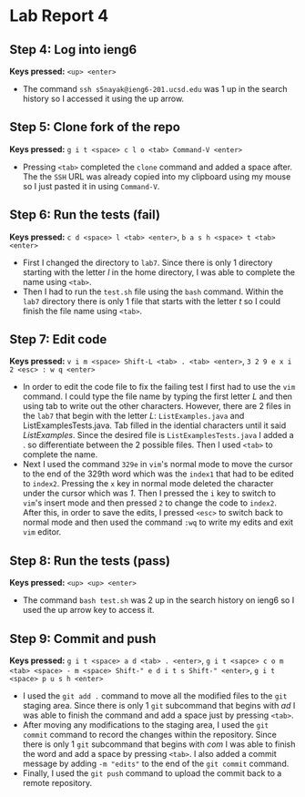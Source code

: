 # Lab Report 4

## Step 4: Log into ieng6
**Keys pressed:** `<up> <enter>`
* The command `ssh s5nayak@ieng6-201.ucsd.edu` was 1 up in the search history so I accessed it using the up arrow.

## Step 5: Clone fork of the repo
**Keys pressed:** `g i t <space> c l o <tab> Command-V <enter>` 
* Pressing `<tab>` completed the `clone` command and added a space after. The the `SSH` URL was already copied into my clipboard using my mouse so I just pasted it in using `Command-V`.

## Step 6: Run the tests (fail)
**Keys pressed:** `c d <space> l <tab> <enter>`, `b a s h <space> t <tab> <enter>`
* First I changed the directory to `lab7`. Since there is only 1 directory starting with the letter _l_ in the home directory, I was able to complete the name using `<tab>`.
* Then I had to run the `test.sh` file using the `bash` command. Within the `lab7` directory there is only 1 file that starts with the letter _t_ so I could finish the file name using `<tab>`.

## Step 7: Edit code
**Keys pressed:** `v i m <space> Shift-L <tab> . <tab> <enter>`, `3 2 9 e x i 2 <esc> : w q <enter>`
* In order to edit the code file to fix the failing test I first had to use the `vim` command. I could type the file name by typing the first letter _L_ and then using tab to write out the other characters. However, there are 2 files in the `lab7` that begin with the letter _L_: `ListExamples.java` and ListExamplesTests.java. Tab filled in the idential characters until it said _ListExamples_. Since the desired file is `ListExamplesTests.java` I added a . so differentiate between the 2 possible files. Then I used `<tab>` to complete the name.
* Next I used the command `329e` in `vim`'s normal mode to move the cursor to the end of the 329th word which was the `index1` that had to be edited to `index2`. Pressing the `x` key in normal mode deleted the character under the cursor which was _1_. Then I pressed the `i` key to switch to `vim`'s insert mode and then pressed `2` to change the code to `index2`. After this, in order to save the edits, I pressed `<esc>` to switch back to normal mode and then used the command `:wq` to write my edits and exit `vim` editor.

## Step 8: Run the tests (pass)
**Keys pressed:** `<up> <up> <enter>`
* The command `bash test.sh` was 2 up in the search history on ieng6 so I used the up arrow key to access it.

## Step 9: Commit and push
**Keys pressed:** `g i t <space> a d <tab> . <enter>`, `g i t <sapce> c o m <tab> <space> - m <space> Shift-" e d i t s Shift-" <enter>`, `g i t <space> p u s h <enter>`
* I used the `git add .` command to move all the modified files to the `git` staging area. Since there is only 1 `git` subcommand that begins with _ad_ I was able to finish the command and add a space just by pressing `<tab>`.
* After moving any modifications to the staging area, I used the `git commit` command to record the changes within the repository. Since there is only 1 `git` subcommand that begins with _com_ I was able to finish the word and add a space by pressing `<tab>`. I also added a commit message by adding `-m "edits"` to the end of the `git commit` command.
* Finally, I used the `git push` command to upload the commit back to a remote repository.
